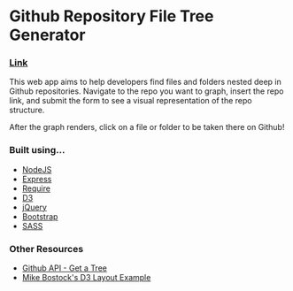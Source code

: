 Github Repository File Tree Generator
==============================

### [Link](http://github-file-tree-generator.herokuapp.com/)
This web app aims to help developers find files and folders nested deep in Github repositories. Navigate to the repo you want to graph, insert the repo link, and submit the form to see a visual representation of the repo structure. 

After the graph renders, click on a file or folder to be taken there on Github!

### Built using... 
* [NodeJS](http://nodejs.org/)
* [Express](http://expressjs.com/)
* [Require](http://requirejs.org/)
* [D3](http://d3js.org/)
* [jQuery](http://jquery.com/)
* [Bootstrap](http://getbootstrap.com/)
* [SASS](http://sass-lang.com/)

### Other Resources
* [Github API - Get a Tree](https://developer.github.com/v3/git/trees/)
* [Mike Bostock's D3 Layout Example](http://mbostock.github.io/d3/talk/20111018/tree.html)

